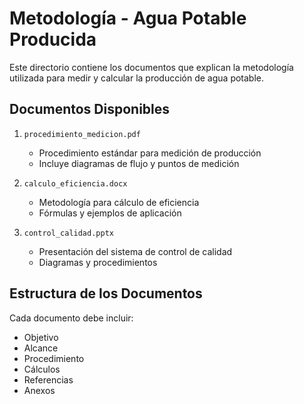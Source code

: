 # Metodología - Agua Potable Producida

Este directorio contiene los documentos que explican la metodología utilizada para medir y calcular la producción de agua potable.

## Documentos Disponibles

1. `procedimiento_medicion.pdf`
   - Procedimiento estándar para medición de producción
   - Incluye diagramas de flujo y puntos de medición

2. `calculo_eficiencia.docx`
   - Metodología para cálculo de eficiencia
   - Fórmulas y ejemplos de aplicación

3. `control_calidad.pptx`
   - Presentación del sistema de control de calidad
   - Diagramas y procedimientos

## Estructura de los Documentos

Cada documento debe incluir:
- Objetivo
- Alcance
- Procedimiento
- Cálculos
- Referencias
- Anexos 
